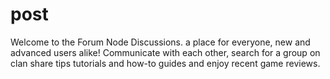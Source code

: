 # post
Welcome to the Forum Node Discussions. a place for everyone, new and advanced users alike! Communicate with each other, search for a group on clan share tips tutorials and how-to guides and enjoy recent game reviews.
